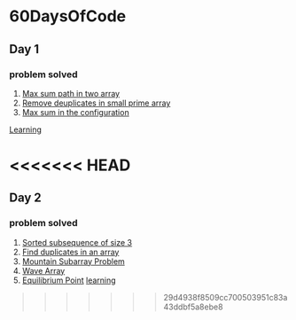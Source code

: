 # 60DaysOfCode



## Day 1

### problem solved

1. [Max sum path in two array](https://practice.geeksforgeeks.org/problems/max-sum-path-in-two-arrays/1/?track=amazon-arrays&batchId=192)
2. [Remove deuplicates in small prime array](https://practice.geeksforgeeks.org/problems/remove-duplicates-in-small-prime-array/1/?track=amazon-arrays&batchId=192)
3. [Max sum in the configuration](https://practice.geeksforgeeks.org/problems/max-sum-in-the-configuration/1/?track=amazon-arrays&batchId=192)

[Learning](day1/learn.txt)


<<<<<<< HEAD
=======
## Day 2
  
### problem solved

1. [Sorted subsequence of size 3 ](https://practice.geeksforgeeks.org/problems/sorted-subsequence-of-size-3/0/?track=amazon-arrays&batchId=192)
2. [Find duplicates in an array ](https://practice.geeksforgeeks.org/problems/find-duplicates-in-an-array/0/?track=amazon-arrays&batchId=192)
3. [Mountain Subarray Problem](https://practice.geeksforgeeks.org/problems/mountain-subarray-problem/0/?track=amazon-arrays&batchId=192)
4. [Wave Array](https://practice.geeksforgeeks.org/problems/wave-array-1587115621/1/?track=amazon-arrays&batchId=192)
5. [Equilibrium Point](https://practice.geeksforgeeks.org/problems/equilibrium-point-1587115620/0/?track=amazon-arrays&batchId=192)
[learning](Day2/learn.txt)
>>>>>>> 29d4938f8509cc700503951c83a43ddbf5a8ebe8

